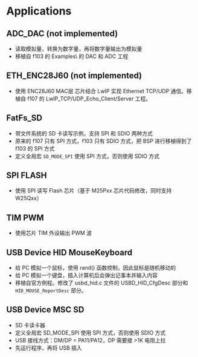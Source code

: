 # Applications

## ADC_DAC (not implemented)

- 读取模拟量，转换为数字量，再将数字量输出为模拟量
- 移植自 f103 的 Examples\ 的 DAC 和 ADC 工程

## ETH_ENC28J60 (not implemented)

- 使用 ENC28J60 MAC层 芯片结合 LwIP 实现 Ethernet TCP/UDP 通信。移植自 f107 的 LwIP_TCP/UDP_Echo_Client/Server 工程。

## FatFs_SD

- 带文件系统的 SD 卡读写示例，支持 SPI 和 SDIO 两种方式
- 原来的 f107 只有 SPI 方式，f103 只有 SDIO 方式，把 BSP 进行移植得到了 f103 的 SPI 方式
- 定义全局宏 `SD_MODE_SPI` 使用 SPI 方式，否则使用 SDIO 方式

## SPI FLASH

- 使用 SPI 读写 Flash 芯片（基于 M25Pxx 芯片代码修改，同时支持 W25Qxx）

## TIM PWM

- 使用芯片 TIM 外设输出 PWM 波

## USB Device HID MouseKeyboard

- 给 PC 模拟一个鼠标，使用 rand() 函数控制，因此鼠标是随机移动的
- 给 PC 模拟一个键盘，插入计算机后会弹出记事本并输入内容
- 移植自官方例程。修改了 usbd_hid.c 文件的 USBD_HID_CfgDesc 部分和 `HID_MOUSE_ReportDesc` 部分。

## USB Device MSC SD

- SD 卡读卡器
- 定义全局宏 SD_MODE_SPI 使用 SPI 方式，否则使用 SDIO 方式
- USB 接线方式：DM/DP = PA11/PA12，DP 需要接 >1K 电阻上拉
- 先运行程序，再将 USB 插入
